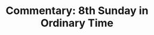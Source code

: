 ---
title: "Commentary: 8th Sunday in Ordinary Time"
layout: reader
description: "Theme: Honesty in Christian witness."
feature_image: posts/commentary-ordinary-time.jpg
category: commentary
published: true
---